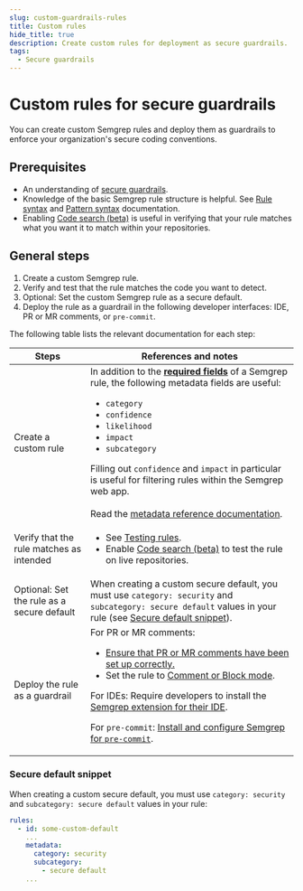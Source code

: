 ```yaml
---
slug: custom-guardrails-rules
title: Custom rules
hide_title: true
description: Create custom rules for deployment as secure guardrails.
tags:
  - Secure guardrails
---
```


# Custom rules for secure guardrails

You can create custom Semgrep rules and deploy them as guardrails to enforce your organization's secure coding conventions.

## Prerequisites

- An understanding of [secure guardrails](/secure-guardrails/secure-guardrails-in-semgrep).
- Knowledge of the basic Semgrep rule structure is helpful. See [Rule syntax](/writing-rules/rule-syntax) and [Pattern syntax](/writing-rules/pattern-syntax) documentation.
- Enabling [Code search (beta)](/semgrep-code/editor#code-search-beta) is useful in verifying that your rule matches what you want it to match within your repositories.

## General steps

1. Create a custom Semgrep rule.
1. Verify and test that the rule matches the code you want to detect.
1. Optional: Set the custom Semgrep rule as a secure default.
1. Deploy the rule as a guardrail in the following developer interfaces: IDE, PR or MR comments, or `pre-commit`.

The following table lists the relevant documentation for each step:

| Steps | References and notes |
| -------  | ------ |
| Create a custom rule | In addition to the **[required fields](/writing-rules/rule-syntax#required)** of a Semgrep rule, the following metadata fields are useful: <ul><li>`category`</li><li>`confidence`</li><li>`likelihood`</li><li>`impact`</li><li>`subcategory`</li></ul>Filling out `confidence` and `impact` in particular is useful for filtering rules within the Semgrep web app.<br /><br />Read the [metadata reference documentation](/contributing/contributing-to-semgrep-rules-repository#fields-required-by-the-security-category). |
| Verify that the rule matches as intended         |  <ul><li>See [Testing rules](/writing-rules/testing-rules).</li><li>Enable [Code search (beta)](/semgrep-code/editor#code-search-beta) to test the rule on live repositories.</li></ul>      |
| Optional: Set the rule as a secure default        | When creating a custom secure default, you must use `category: security` and `subcategory: secure default` values in your rule (see [Secure default snippet](#secure-default-snippet)). |
| Deploy the rule as a guardrail         |  For PR or MR comments: <ul><li>[Ensure that PR or MR comments have been set up correctly.](/category/pr-or-mr-comments)</li><li>Set the rule to [Comment or Block mode](/semgrep-code/policies#block-a-pr-or-mr-through-rule-modes).</li></ul><p>For IDEs: Require developers to install the [Semgrep extension for their IDE](/extensions/overview).</p><p>For `pre-commit`: [Install and configure Semgrep for `pre-commit`](/extensions/pre-commit).</p> |


### Secure default snippet

When creating a custom secure default, you must use `category: security` and `subcategory: secure default`  values in your rule:

```yaml
rules:
  - id: some-custom-default
    ...
    metadata:
      category: security
      subcategory:
        - secure default
    ...
```
